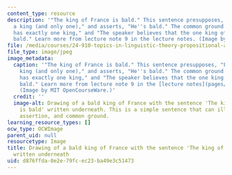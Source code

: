 ```yaml
---
content_type: resource
description: '"The king of France is bald." This sentence presupposes, "France has
  a king (and only one)," and asserts, "He''s bald." The common ground includes "France
  has exactly one king," and "The speaker believes that the one king of France is
  bald." Learn more from lecture note 9 in the lecture notes. (Image by MIT OpenCourseWare.)'
file: /media/courses/24-910-topics-in-linguistic-theory-propositional-attitudes-spring-2009/d876ffda0e2e79fcec23ba49e3c51473_24-910s09.jpg
file_type: image/jpeg
image_metadata:
  caption: '"The king of France is bald." This sentence presupposes, "France has a
    king (and only one)," and asserts, "He''s bald." The common ground includes "France
    has exactly one king," and "The speaker believes that the one king of France is
    bald." Learn more from lecture note 9 in the [lecture notes](pages/lecture-notes).
    (Image by MIT OpenCourseWare.)'
  credit: ''
  image-alt: Drawing of a bald king of France with the sentence 'The king of France
    is bald' written underneath. This is a simple sentence that can illustrate presupposition,
    assertion, and common ground.
learning_resource_types: []
ocw_type: OCWImage
parent_uid: null
resourcetype: Image
title: Drawing of a bald king of France with the sentence 'The king of France is bald'
  written underneath
uid: d876ffda-0e2e-79fc-ec23-ba49e3c51473
---
```

